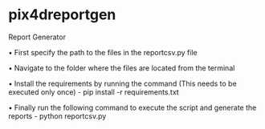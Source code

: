 # pix4dreportgen

Report Generator

•	First specify the path to the files in the reportcsv.py file
  
•	Navigate to the folder where the files are located from the terminal

•	Install the requirements by running the command (This needs to be executed only once) - pip install -r requirements.txt

•	Finally run the following command to execute the script and generate the reports - python reportcsv.py


